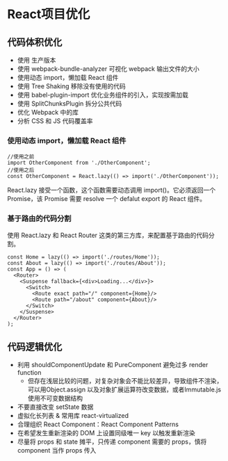 # React项目优化

## 代码体积优化

* 使用 生产版本
* 使用 webpack-bundle-analyzer 可视化 webpack 输出文件的大小
* 使用动态 import，懒加载 React 组件
* 使用 Tree Shaking 移除没有使用的代码
* 使用 babel-plugin-import 优化业务组件的引入，实现按需加载
* 使用 SplitChunksPlugin 拆分公共代码
* 优化 Webpack 中的库
* 分析 CSS 和 JS 代码覆盖率

### 使用动态 import，懒加载 React 组件

```JSX
//使用之前
import OtherComponent from './OtherComponent';
//使用之后
const OtherComponent = React.lazy(() => import('./OtherComponent'));
```

React.lazy 接受一个函数，这个函数需要动态调用 import()。它必须返回一个 Promise，该 Promise 需要 resolve 一个 defalut export 的 React 组件。

### 基于路由的代码分割

使用 React.lazy 和 React Router 这类的第三方库，来配置基于路由的代码分割。

```JSX
const Home = lazy(() => import('./routes/Home'));
const About = lazy(() => import('./routes/About'));
const App = () => (
  <Router>
    <Suspense fallback={<div>Loading...</div>}>
      <Switch>
        <Route exact path="/" component={Home}/>
        <Route path="/about" component={About}/>
      </Switch>
    </Suspense>
  </Router>
);
```

## 代码逻辑优化

* 利用 shouldComponentUpdate 和 PureComponent 避免过多 render function
  * 但存在浅层比较的问题，对复杂对象会不能比较差异，导致组件不渲染，可以用Object.assign 以及对象扩展运算符改变数据，或者Immutable.js 使用不可变数据结构
* 不要直接改变 setState 数据
* 虚拟化长列表 & 常用库 react-virtualized
* 合理组织 React Component：React Component Patterns
* 在希望发生重新渲染的 DOM 上设置同级唯一 key 以触发重新渲染
* 尽量将 props 和 state 摊平，只传递 component 需要的 props，慎将 component 当作 props 传入
  